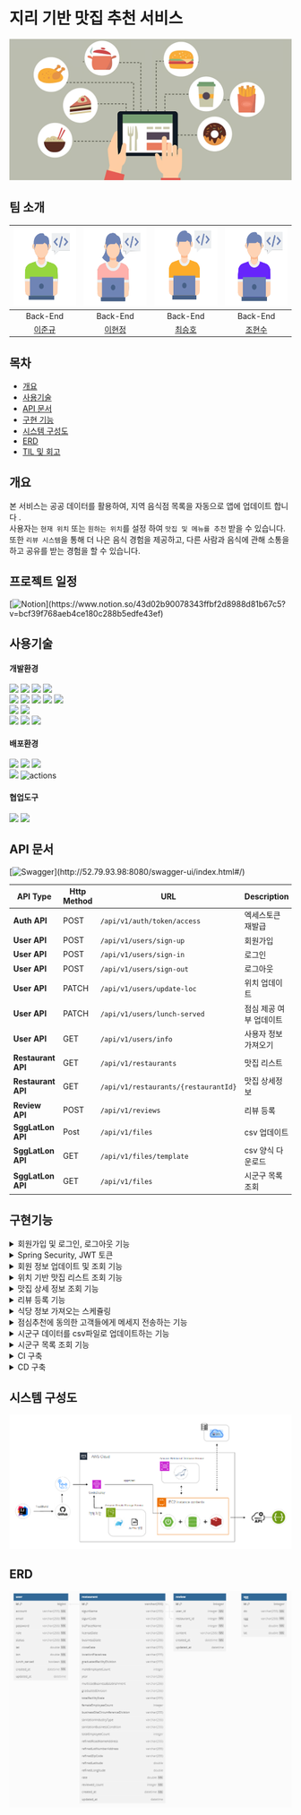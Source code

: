 # 지리 기반 맛집 추천 서비스
![title](./readme_source/title/logo.png)
## 팀 소개
<div align="center">

| <img src="./readme_source/team/team1.png" width="140" height="140">  |        <img src="./readme_source/team/team2.png" width="140" height="140">         |  <img src="./readme_source/team/team3.png" width="140" height="140">  |  <img src="./readme_source/team/team4.png" width="140" height="140">  |  
|:--------------------------------------------------------------------:|:----------------------------------------------------------------------------------:|:---------------------------------------------------------------------:|:---------------------------------------------------------------------:|  
|                               Back-End                               |                                      Back-End                                      |                               Back-End                                |                               Back-End                                |                                                                                                 |
|                  [이준규](https://github.com/junkyu92)                  |                         [이현정](https://github.com/12hyeon)                          |                  [최승호](https://github.com/madst0614)                  |                  [조현수](https://github.com/HyunsooZo)                  |

</div>

## 목차
- [개요](#개요)
- [사용기술](#사용기술)
- [API 문서](#API-문서)
- [구현 기능](#구현기능)
- [시스템 구성도](#시스템-구성도)
- [ERD](#ERD)
- [TIL 및 회고](#프로젝트-관리-및-회고
  )


## 개요

본 서비스는 공공 데이터를 활용하여, 지역 음식점 목록을 자동으로 앱에 업데이트 합니다 .<br>
사용자는 `현재 위치` 또는 `원하는 위치`를 설정 하여 `맛집 및 메뉴를 추천` 받을 수 있습니다. <br>
또한 `리뷰 시스템`을 통해 더 나은 음식 경험을 제공하고, 다른 사람과 음식에 관해 소통을 하고 공유를 받는 경험을 할 수 있습니다.<br>


## 프로젝트 일정
[![Notion](https://img.shields.io/badge/Notion_문서로_확인하기_(클릭!)-%23000000.svg?style=for-the-badge&logo=notion&logoColor=white)](https://www.notion.so/43d02b90078343ffbf2d8988d81b67c5?v=bcf39f768aeb4ce180c288b5edfe43ef)

## 사용기술

#### 개발환경
<img src="https://img.shields.io/badge/java-007396?&logo=java&logoColor=white"> <img src="https://img.shields.io/badge/spring-6DB33F?&logo=spring&logoColor=white"> <img src="https://img.shields.io/badge/Spring boot-6DB33F?&logo=Spring boot&logoColor=white"> <img src="https://img.shields.io/badge/gradle-02303A?&logo=gradle&logoColor=white">
<br>
<img src="https://img.shields.io/badge/MariaDB-003545?&logo=mariaDB&logoColor=white"> <img src="https://img.shields.io/badge/redis-DC382D?&logo=redis&logoColor=white"> <img src="https://img.shields.io/badge/Spring JPA-6DB33F?&logo=Spring JPA&logoColor=white"> <img src="https://img.shields.io/badge/querydsl-2599ED?&logo=querydsl&logoColor=white">  <img src="https://img.shields.io/badge/SMTP-CC0000?&logo=Gmail&logoColor=white">
<br>
<img src="https://img.shields.io/badge/AssertJ-25A162?&logo=AssertJ&logoColor=white"> <img src="https://img.shields.io/badge/Mockito-008D62?&logo=Mockito&logoColor=white">
<br>
<img src="https://img.shields.io/badge/intellijidea-000000?&logo=intellijidea&logoColor=white"> <img src="https://img.shields.io/badge/postman-FF6C37?&logo=postman&logoColor=white"> <img src="https://img.shields.io/badge/swagger-85EA2D?&logo=swagger&logoColor=white">

#### 배포환경
<img src="https://img.shields.io/badge/aws-232F3E?&logo=amazonaws&logoColor=white"> <img src="https://img.shields.io/badge/ec2-FF9900?&logo=amazonec2&logoColor=white"> <img src="https://img.shields.io/badge/rds-527FFF?&logo=amazonrds&logoColor=white">
<br>
<img src="https://img.shields.io/badge/github-181717?&logo=github&logoColor=white"> <img src="https://img.shields.io/badge/github actions-2088FF?&logo=githubactions&logoColor=white" alt="actions">

#### 협업도구
<img src="https://img.shields.io/badge/discord-4A154B?&logo=discord&logoColor=white"> <img src="https://img.shields.io/badge/notion-000000?&logo=notion&logoColor=white">
<br/>

## API 문서
[![Swagger](https://img.shields.io/badge/swagger_문서로_확인하기_(클릭!)-85EA2D?&logo=swagger&logoColor=white)](http://52.79.93.98:8080/swagger-ui/index.html#/)


| API Type           | Http Method | URL                                  | Description   |
|--------------------|-------------|--------------------------------------|---------------|
| **Auth API**       | POST        | `/api/v1/auth/token/access`          | 엑세스토큰 재발급     | 
| **User API**       | POST        | `/api/v1/users/sign-up`              | 회원가입          |
| **User API**       | POST        | `/api/v1/users/sign-in`              | 로그인           |
| **User API**       | POST        | `/api/v1/users/sign-out`             | 로그아웃          |
| **User API**       | PATCH       | `/api/v1/users/update-loc`           | 위치 업데이트       |
| **User API**       | PATCH       | `/api/v1/users/lunch-served`         | 점심 제공 여부 업데이트 |
| **User API**       | GET         | `/api/v1/users/info`                 | 사용자 정보 가져오기   |
| **Restaurant API** | GET         | `/api/v1/restaurants`                | 맛집 리스트        |
| **Restaurant API** | GET         | `/api/v1/restaurants/{restaurantId}` | 맛집 상세정보       |
| **Review API**     | POST        | `/api/v1/reviews`                    | 리뷰 등록         |
| **SggLatLon API**  | Post        | `/api/v1/files`                      | csv 업데이트      |
| **SggLatLon API**  | GET         | `/api/v1/files/template`             | csv 양식 다운로드   |
| **SggLatLon API**  | GET         | `/api/v1/files`           | 시군구 목록 조회     |


## 구현기능

<details>
  <summary>회원가입 및 로그인, 로그아웃 기능</summary>

- **구현 기능** <br>
    - 사용자 회원가입 및 로그인, 로그아웃 기능

- **구현 방법** <br>
    - 회원가입: 사용자 회원 양식을 받아 DB에 저장
    - 로그인: 사용자 로그인 양식을 받아 DB에 비밀번호와 비교한 후, Access Token, Refresh Token 발급
    - 로그아웃: 로그아웃 요청 시, Redis에 저장된 Refresh 토큰을 제거
</details>

<details>
  <summary>Spring Security, JWT 토큰</summary>

- **구현 기능** <br>
    - Spring Security 와 JWT

- **구현 방법** <br>
    - 사용자 로그인 시, 발급한 Refresh Token을 Redis에 저장
    - Access Token 재발급 시, Redis에 저장된 사용자 Refresh Token과 비교
    - 로그아웃 시, Redis에서 발급한 Refresh Token 제거
</details>

<details>
  <summary>회원 정보 업데이트 및 조회 기능</summary>

- **구현 기능** <br>
    - 회원 위치 정보와 점심 제공 여부를 업데이트 기능
    - 비밀번호를 제외한 회원 정보 조회 기능

- **구현 방법** <br>
    - 적절한 양식을 통해 회원 위치 정보와 점심 제공 여부를 DB에 업데이트
    - 회원 정보 조회 요청 시, 발급한 Access Token에서 id를 추출하여 DB 조회
</details>

<details>
  <summary>위치 기반 맛집 리스트 조회 기능</summary>

- **구현 기능** <br>
    - 특정 위치에서 범위 내 맛집을 조회합니다.

- **구현 방법**<br>
    - 위도, 경도, 범위를 입력받아 해당 좌표에서 범위 내 맛집을 조회합니다.
    - 거리 계산은 하버사인 공식을 이용해 쿼리내에서 진행하였습니다.
    - 기본 정렬은 거리 가까운 순으로 제공하고, 정렬 조건이 rate일 경우에 평점 높은 순으로 정렬하여 조회합니다.
    - 기본 15개로 페이징되어 제공되고 size, page 파라미터로 페이징 컨트롤 가능합니다.
</details>
<details>
  <summary>맛집 상세 정보 조회 기능</summary>

- **구현 기능** <br>
    - 맛집의 상세정보를 조회합니다.

- **구현 방법**<br>
    - 맛집ID로 맛집의 상세정보, 전체 리뷰 리스트를 조회합니다.
    - fetch join을 사용해 한번에 하위 항목까지 모두 조회합니다.
    - Redis를 사용해 캐싱을 적용하였습니다.
    - Redis에 데이터가 존재하면 Redis에서 데이터를 반환하고 존재하지 않으면 DB에서 조회하여 Redis에 저장 후 데이터를 반환합니다.

</details>
<details>
  <summary>리뷰 등록 기능</summary>

- **구현 기능** <br>
    - 리뷰를 등록합니다.

- **구현 방법**<br>
    - 평점과 리뷰 내용을 등록합니다.
    - 리뷰 등록시 맛집의 평점과 리뷰수를 업데이트 합니다.
    - 리뷰 등록시 Redis에 캐싱되어있는 해당맛집의 데이터를 삭제하여 최신화되도록 했습니다.

</details>


<details>
  <summary>식당 정보 가져오는 스케쥴링</summary>

- **구현 기능** <br>
    - 식당 정보 가져오는 스케쥴링 기능 구현

- **구현 방법** <br>
    - 총 5개 외부 api를 호출합니다.(경기도 일반음식점 _ 패스트푸드,중식,양식,뷔페,일식)
    - 모든 값을 그대로 저장하되 null값은 데이터 타입에 따라 `데이터없음`, `0` , `0.0` 으로 전처리
    - 유일키는 식당이름+지번주소 에 공백을 제거하여 사용
    - 폐업상태 식당의 경우 저장하지 않음.
    - 매일 `23:59` 스케줄링 동작
    - 저장시점에 저장 식당 종류, 시간을 로깅
    - 이미 저장된 식당의 경우 업데이트 진행
</details>
<details>
  <summary>점심추천에 동의한 고객들에게 메세지 전송하는 기능</summary>

- **구현 기능** <br>
    - 점심추천에 동의한 고객들에게 메세지 전송하는 기능 추가

- **구현 방법** <br>
    - 점심약속에 동의한 고객들의 목록을 조회
    - 고객의 좌표에 가까우며 별점이 가장높은 5개 카테고리의 식당 5개씩, 총 25개 조회(`QueryDSL`,하버사인 공식 사용)
    - 5개씩 한 `embed`에 묶어 `DiscordWebhook` 으로 전송할 메세지 객체 생성
    - 조회된 고객순서대로 메세지 전송 `DiscordWebhook` 호출
        - 메시지 예시(각 카테고리별 5개씩)
          > 오늘의 추천 일식
          <br><strong>산(뼈찜,뼈곰탕)</strong>
          <br>경기도 평택시 탄현로1번길 11, 101,102호 (장당동, 엘림하우스)
          <br> <strong>스고이</strong>
          <br> 경기도 평택시 고덕갈평7길 10, 1층 (고덕동)
          <br> <strong>광명회수산</strong>
          <br> 경기도 평택시 현촌4길 2-33, 101호 (용이동)
          <br> <strong>오늘은참치</strong>
          <br> 경기도 시흥시 옥구천동로 449, 부성파스텔아파트 상가동 1층 105호 (정왕동)
          <br> <strong>장군수산</strong>
          <br> 경기도 오산시 오산로160번길 5-6, 102,103,104호 (원동, 건정프라자)
</details>
<details>
  <summary>시군구 데이터를 csv파일로 업데이트하는 기능</summary>

- **구현 기능** <br>
    - 시군구 데이터를 `.csv`파일로 업데이트하는 기능 추가
    - 시군구 데이터양식 `.csv`파일을 다운로드하는 기능 추가

- **구현 방법** <br>
    - **파일업로드**<br>
      a. 각 라인이 null이 아닐때까지 읽어 가며 각 셀을 "," 로 구분하여 배열로 변환<br>
      b. 배열의 각 요소로 SggLatLon 객체를 생성해 저장<br>
      c. 예외 발생시 로그 적재
    - **파일다운로드** <br>
      a. 도,시,위도,경로 로 이루어진 양식을 생성<br>
      b. 해당파일을 InputStream으로 변환<br>
      c. InputStream을 다시 InputStreamResource로 변환<br>
      d. sgg-template.csv 파일 반환
</details>

<details>
  <summary>시군구 목록 조회 기능</summary>

- **구현 기능** <br>
    - 시군구 목록 조회기능 추가 (캐싱 적용)

- **구현 방법** <br>
    - 성능 개선 및 동시성 처리 목적으로 캐싱 적용.
    - 만료일은 1일, 키는 `String`으로 직렬화, 값은 `Json`으로 직렬화
    - 필요한 메서드에서 어노테이션을 사용해 캐싱 진행
    - 시군구 목록을 조회해오는 기능을 추가 (캐싱적용 `@Cacheable`,`@CacheEvict`)
    - 해당 캐시는 1일 유효하며 만약 CSV파일이 업로드 될 시 캐시 초기화
</details>


<details>
  <summary>CI 구축</summary>

- **구현 기능** <br>
    - Github Actions를 통해 main의 pr과 push, dev의 pr 생성시 빌드, 테스트 자동화

- **구현 방법**<br>
![CI1](/readme_source/ci_cd/CI1.png)
</details>

<details>
  <summary>CD 구축</summary>

- **구현 기능** <br>
    - main branch의 push 동작이 발생하면, aws 인증 후 s3를 통해 배포

- **구현 방법**<br>
    - CodeDeploy를 통해 배포 자동화
![cd1](/readme_source/ci_cd/CD1.png)

    - 위 설정을 통해 jar 파일 실행
    ![cd2](/readme_source/ci_cd/CD2.png)

</details>

## 시스템 구성도
![시스템 구성도](./readme_source/system_diagram/system_diagram.png)

## ERD
![ERD](./readme_source/erd/tastyspot.png)



